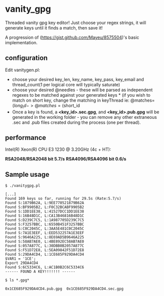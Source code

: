 vanity_gpg
==========

Threaded vanity gpg key editor! Just choose your regex strings, it will generate keys until it finds a match, then save it!

A progression of (https://gist.github.com/Mayeu/8575504)'s basic implementation.


configuration
--------

Edit vanitygen.pl:
*    choose your desired key_len, key_name, key_pass, key_email and thread_count(1 per logical core will typically saturate)
*    choose your desired @needles - these will be parsed as independent regexes to be matched against your generated keys
    *    (if you wish to match on short key, change the matching in keyThread ie: @matches= ($long_id -> @matches= ($short_id
*    Once a key is found, a **\<key_id\>.sec.gpg**, and **\<key_id\>.pub.gpg** will be generated in the working folder - you can remove any other extraneous .sec and .pub files created during the process (one per thread).

performance
--------
Intel(R) Xeon(R) CPU E3 1230 @ 3.20GHz (4c + HT):

**RSA2048/RSA2048 bit  5.7/s**
**RSA4096/RSA4096 bit  0.6/s**

Sample usage
--------

    $ ./vanitygpg.pl

    [...]
    Found 169 keys so far, running for 29.5s (Rate:5.7/s)
    Found S:1879B62A, L:9EE770521879B62A
    Found S:BF9905B2, L:F0C32BCABF9905B2
    Found S:1DD1EE38, L:41527DCC1DD1EE38
    Found S:16B48D1C, L:CA13B46816B48D1C
    Found S:D239C7C5, L:1A987705D239C7C5
    Found S:F3257BBC, L:6550B451F3257BBC
    Found S:C0C2045C, L:3AA5E481C0C2045C
    Found S:7A1E3EEF, L:EED532257A1E3EEF
    Found S:9646A225, L:8E69AD5B9646A225
    Found S:58AB7AE0, L:4BE892EC58AB7AE0
    Found S:057A877C, L:30DBB0B2057A877C
    Found S:F51D72E8, L:5EA09842F51D72E8
    Found S:29DA4CD4, L:1CE685F929DA4CD4
    $VAR1 = '1CE';
    Export 29DA4CD4
    Found S:6C5334C6, L:AC1B0B2C6C5334C6
    ------ FOUND A KEY!!!!!!! ------

    $ ls *.gpg*
    
    0x1CE685F929DA4CD4.pub.gpg  0x1CE685F929DA4CD4.sec.gpg
